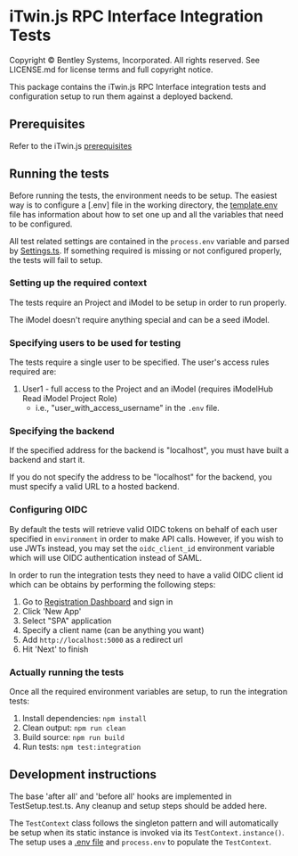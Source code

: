 ﻿# iTwin.js RPC Interface Integration Tests

Copyright © Bentley Systems, Incorporated. All rights reserved. See LICENSE.md for license terms and full copyright notice.

This package contains the iTwin.js RPC Interface integration tests and configuration setup to run them against a deployed backend.

## Prerequisites

Refer to the iTwin.js [prerequisites](https://github.com/imodeljs/imodeljs#prerequisites)

## Running the tests

Before running the tests, the environment needs to be setup.  The easiest way is to configure a [.env] file in the working directory, the [template.env](./template.env) file has information about how to set one up and all the variables that need to be configured.

All test related settings are contained in the `process.env` variable and parsed by [Settings.ts](./setup/Settings.ts).  If something required is missing or not configured properly, the tests will fail to setup.

### Setting up the required context

The tests require an Project and iModel to be setup in order to run properly.

The iModel doesn't require anything special and can be a seed iModel.

### Specifying users to be used for testing

The tests require a single user to be specified.  The user's access rules required are:

1. User1 - full access to the Project and an iModel (requires iModelHub Read iModel Project Role)
    - i.e., "user_with_access_username" in the `.env` file.

### Specifying the backend

If the specified address for the backend is "localhost", you must have built a backend and start it.

If you do not specify the address to be "localhost" for the backend, you must specify a valid URL to a hosted backend.

### Configuring OIDC

By default the tests will retrieve valid OIDC tokens on behalf of each user specified in `environment` in order to make API calls. However,
if you wish to use JWTs instead, you may set the `oidc_client_id` environment variable which will use OIDC authentication instead of SAML.

In order to run the integration tests they need to have a valid OIDC client id which can be obtains by performing the following steps:

1. Go to [Registration Dashboard](https://www.itwinjs.org/getting-started/registration-dashboard/) and sign in
1. Click 'New App'
1. Select "SPA" application
1. Specify a client name (can be anything you want)
1. Add `http://localhost:5000` as a redirect url
1. Hit 'Next' to finish

### Actually running the tests

Once all the required environment variables are setup, to run the integration tests:

1. Install dependencies: `npm install`
2. Clean output: `npm run clean`
3. Build source: `npm run build`
4. Run tests: `npm test:integration`

## Development instructions

The base 'after all' and 'before all' hooks are implemented in TestSetup.test.ts. Any cleanup and setup steps should be added here.

The `TestContext` class follows the singleton pattern and will automatically be setup when its static instance is invoked via its `TestContext.instance()`.
The setup uses a [.env file](./.env) and `process.env` to populate the `TestContext`.
